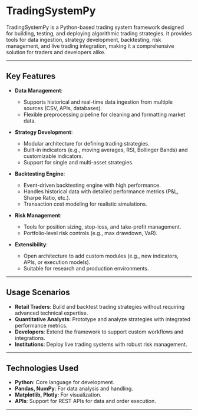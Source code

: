 # TradingSystemPy
TradingSystemPy is a Python-based trading system framework designed for building, testing, and deploying algorithmic trading strategies. It provides tools for data ingestion, strategy development, backtesting, risk management, and live trading integration, making it a comprehensive solution for traders and developers alike.

---

## **Key Features**
- **Data Management**: 
  - Supports historical and real-time data ingestion from multiple sources (CSV, APIs, databases).
  - Flexible preprocessing pipeline for cleaning and formatting market data.

- **Strategy Development**:
  - Modular architecture for defining trading strategies.
  - Built-in indicators (e.g., moving averages, RSI, Bollinger Bands) and customizable indicators.
  - Support for single and multi-asset strategies.

- **Backtesting Engine**:
  - Event-driven backtesting engine with high performance.
  - Handles historical data with detailed performance metrics (P&L, Sharpe Ratio, etc.).
  - Transaction cost modeling for realistic simulations.

- **Risk Management**:
  - Tools for position sizing, stop-loss, and take-profit management.
  - Portfolio-level risk controls (e.g., max drawdown, VaR).

- **Extensibility**:
  - Open architecture to add custom modules (e.g., new indicators, APIs, or execution models).
  - Suitable for research and production environments.

---

## **Usage Scenarios**
- **Retail Traders**: Build and backtest trading strategies without requiring advanced technical expertise.
- **Quantitative Analysts**: Prototype and analyze strategies with integrated performance metrics.
- **Developers**: Extend the framework to support custom workflows and integrations.
- **Institutions**: Deploy live trading systems with robust risk management.

---

## **Technologies Used**
- **Python**: Core language for development.
- **Pandas, NumPy**: For data analysis and handling.
- **Matplotlib, Plotly**: For visualization.
- **APIs**: Support for REST APIs for data and order execution.

---
